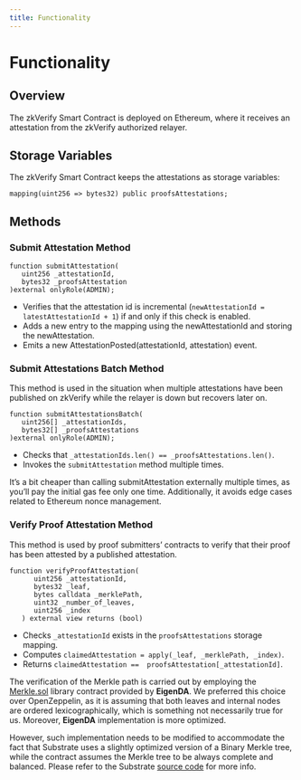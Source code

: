 ```yaml
---
title: Functionality
---
```


# Functionality

## Overview

The zkVerify Smart Contract is deployed on Ethereum, where it receives an attestation from the zkVerify authorized relayer.

## Storage Variables

The zkVerify Smart Contract keeps the attestations as storage variables:

```solidity
mapping(uint256 => bytes32) public proofsAttestations;
```

## Methods

### Submit Attestation Method

```solidity
function submitAttestation(
   uint256 _attestationId,
   bytes32 _proofsAttestation
)external onlyRole(ADMIN);
```

- Verifies that the attestation id is incremental (`newAttestationId = latestAttestationId + 1`) if and only if this check is enabled.
- Adds a new entry to the mapping using the newAttestationId and storing the newAttestation.
- Emits a new AttestationPosted(attestationId, attestation) event.

### Submit Attestations Batch Method
This method is used in the situation when multiple attestations have been published on zkVerify while the relayer is down but recovers later on.

```solidity
function submitAttestationsBatch(
   uint256[] _attestationIds,
   bytes32[] _proofsAttestations
)external onlyRole(ADMIN);
```
- Checks that `_attestationIds.len() == _proofsAttestations.len()`.
- Invokes the `submitAttestation` method multiple times.

It’s a bit cheaper than calling submitAttestation externally multiple times, as you’ll pay the initial gas fee only one time.   Additionally, it avoids edge cases related to Ethereum nonce management.

### Verify Proof Attestation Method
This method is used by proof submitters’ contracts to verify that their proof has been attested by a published attestation.

```solidity
function verifyProofAttestation(
      uint256 _attestationId,
      bytes32 _leaf,
      bytes calldata _merklePath,
      uint32 _number_of_leaves,
      uint256 _index
   ) external view returns (bool)
```

- Checks `_attestationId` exists in the `proofsAttestations` storage mapping.
- Computes `claimedAttestation = apply(_leaf, _merklePath, _index)`.
- Returns `claimedAttestation ==  proofsAttestation[_attestationId]`.

The verification of the Merkle path is carried out by employing the [Merkle.sol](https://github.com/HorizenLabs/cdk-validium-contracts/blob/0.1.1/contracts/lib/Merkle.sol) library contract provided by **EigenDA**. We preferred this choice over OpenZeppelin, as it is assuming that both leaves and internal nodes are ordered lexicographically, which is something not necessarily true for us.  Moreover, **EigenDA** implementation is more optimized.

However, such implementation needs to be modified to accommodate the fact that Substrate uses a slightly optimized version of a Binary Merkle tree, while the contract assumes the Merkle tree to be always complete and balanced. Please refer to the Substrate [source code](https://github.com/paritytech/polkadot-sdk/blob/b0741d4f78ebc424c7544e1d2d5db7968132e577/substrate/utils/binary-merkle-tree/src/lib.rs#L237) for more info.
